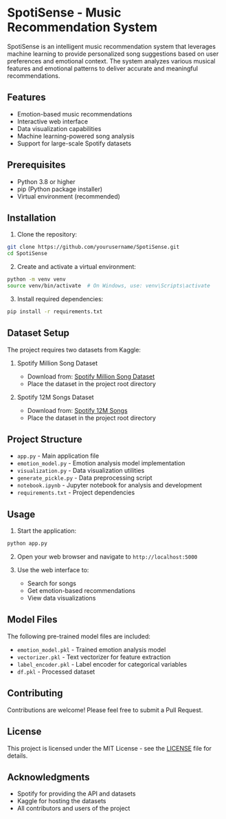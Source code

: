 # SpotiSense - Music Recommendation System

SpotiSense is an intelligent music recommendation system that leverages machine learning to provide personalized song suggestions based on user preferences and emotional context. The system analyzes various musical features and emotional patterns to deliver accurate and meaningful recommendations.

## Features

- Emotion-based music recommendations
- Interactive web interface
- Data visualization capabilities
- Machine learning-powered song analysis
- Support for large-scale Spotify datasets

## Prerequisites

- Python 3.8 or higher
- pip (Python package installer)
- Virtual environment (recommended)

## Installation

1. Clone the repository:
```bash
git clone https://github.com/yourusername/SpotiSense.git
cd SpotiSense
```

2. Create and activate a virtual environment:
```bash
python -m venv venv
source venv/bin/activate  # On Windows, use: venv\Scripts\activate
```

3. Install required dependencies:
```bash
pip install -r requirements.txt
```

## Dataset Setup

The project requires two datasets from Kaggle:

1. Spotify Million Song Dataset
   - Download from: [Spotify Million Song Dataset](https://www.kaggle.com/datasets/notshrirang/spotify-million-song-dataset)
   - Place the dataset in the project root directory

2. Spotify 12M Songs Dataset
   - Download from: [Spotify 12M Songs](https://www.kaggle.com/datasets/rodolfofigueroa/spotify-12m-songs)
   - Place the dataset in the project root directory

## Project Structure

- `app.py` - Main application file
- `emotion_model.py` - Emotion analysis model implementation
- `visualization.py` - Data visualization utilities
- `generate_pickle.py` - Data preprocessing script
- `notebook.ipynb` - Jupyter notebook for analysis and development
- `requirements.txt` - Project dependencies

## Usage

1. Start the application:
```bash
python app.py
```

2. Open your web browser and navigate to `http://localhost:5000`

3. Use the web interface to:
   - Search for songs
   - Get emotion-based recommendations
   - View data visualizations

## Model Files

The following pre-trained model files are included:
- `emotion_model.pkl` - Trained emotion analysis model
- `vectorizer.pkl` - Text vectorizer for feature extraction
- `label_encoder.pkl` - Label encoder for categorical variables
- `df.pkl` - Processed dataset

## Contributing

Contributions are welcome! Please feel free to submit a Pull Request.

## License

This project is licensed under the MIT License - see the [LICENSE](LICENSE) file for details.

## Acknowledgments

- Spotify for providing the API and datasets
- Kaggle for hosting the datasets
- All contributors and users of the project
